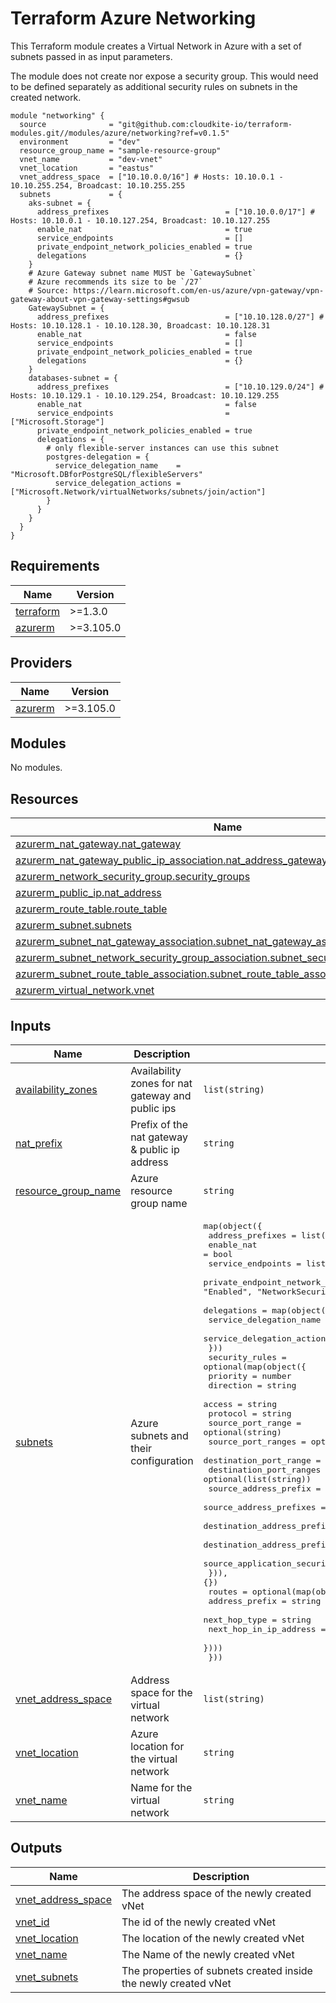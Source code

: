# Terraform Azure Networking

This Terraform module creates a Virtual Network in Azure with a set of subnets
passed in as input parameters.

The module does not create nor expose a security group. This would need to be
defined separately as additional security rules on subnets in the created
network.

<!-- markdownlint-disable MD013 MD033 -->

```shell
module "networking" {
  source              = "git@github.com:cloudkite-io/terraform-modules.git//modules/azure/networking?ref=v0.1.5"
  environment         = "dev"
  resource_group_name = "sample-resource-group"
  vnet_name           = "dev-vnet"
  vnet_location       = "eastus"
  vnet_address_space  = ["10.10.0.0/16"] # Hosts: 10.10.0.1 - 10.10.255.254, Broadcast: 10.10.255.255
  subnets             = {
    aks-subnet = {
      address_prefixes                          = ["10.10.0.0/17"] # Hosts: 10.10.0.1 - 10.10.127.254, Broadcast: 10.10.127.255
      enable_nat                                = true
      service_endpoints                         = []
      private_endpoint_network_policies_enabled = true
      delegations                               = {}
    }
    # Azure Gateway subnet name MUST be `GatewaySubnet`
    # Azure recommends its size to be `/27`
    # Source: https://learn.microsoft.com/en-us/azure/vpn-gateway/vpn-gateway-about-vpn-gateway-settings#gwsub
    GatewaySubnet = {
      address_prefixes                          = ["10.10.128.0/27"] # Hosts: 10.10.128.1 - 10.10.128.30, Broadcast: 10.10.128.31
      enable_nat                                = false
      service_endpoints                         = []
      private_endpoint_network_policies_enabled = true
      delegations                               = {}
    }
    databases-subnet = {
      address_prefixes                          = ["10.10.129.0/24"] # Hosts: 10.10.129.1 - 10.10.129.254, Broadcast: 10.10.129.255
      enable_nat                                = false
      service_endpoints                         = ["Microsoft.Storage"]
      private_endpoint_network_policies_enabled = true
      delegations = {
        # only flexible-server instances can use this subnet
        postgres-delegation = {
          service_delegation_name    = "Microsoft.DBforPostgreSQL/flexibleServers"
          service_delegation_actions = ["Microsoft.Network/virtualNetworks/subnets/join/action"]
        }
      }
    }
  }
}
```

<!-- BEGINNING OF PRE-COMMIT-TERRAFORM DOCS HOOK -->
## Requirements

| Name | Version |
|------|---------|
| <a name="requirement_terraform"></a> [terraform](#requirement\_terraform) | >=1.3.0 |
| <a name="requirement_azurerm"></a> [azurerm](#requirement\_azurerm) | >=3.105.0 |

## Providers

| Name | Version |
|------|---------|
| <a name="provider_azurerm"></a> [azurerm](#provider\_azurerm) | >=3.105.0 |

## Modules

No modules.

## Resources

| Name | Type |
|------|------|
| [azurerm_nat_gateway.nat_gateway](https://registry.terraform.io/providers/hashicorp/azurerm/latest/docs/resources/nat_gateway) | resource |
| [azurerm_nat_gateway_public_ip_association.nat_address_gateway_association](https://registry.terraform.io/providers/hashicorp/azurerm/latest/docs/resources/nat_gateway_public_ip_association) | resource |
| [azurerm_network_security_group.security_groups](https://registry.terraform.io/providers/hashicorp/azurerm/latest/docs/resources/network_security_group) | resource |
| [azurerm_public_ip.nat_address](https://registry.terraform.io/providers/hashicorp/azurerm/latest/docs/resources/public_ip) | resource |
| [azurerm_route_table.route_table](https://registry.terraform.io/providers/hashicorp/azurerm/latest/docs/resources/route_table) | resource |
| [azurerm_subnet.subnets](https://registry.terraform.io/providers/hashicorp/azurerm/latest/docs/resources/subnet) | resource |
| [azurerm_subnet_nat_gateway_association.subnet_nat_gateway_association](https://registry.terraform.io/providers/hashicorp/azurerm/latest/docs/resources/subnet_nat_gateway_association) | resource |
| [azurerm_subnet_network_security_group_association.subnet_security_groups_association](https://registry.terraform.io/providers/hashicorp/azurerm/latest/docs/resources/subnet_network_security_group_association) | resource |
| [azurerm_subnet_route_table_association.subnet_route_table_association](https://registry.terraform.io/providers/hashicorp/azurerm/latest/docs/resources/subnet_route_table_association) | resource |
| [azurerm_virtual_network.vnet](https://registry.terraform.io/providers/hashicorp/azurerm/latest/docs/resources/virtual_network) | resource |

## Inputs

| Name | Description | Type | Default | Required |
|------|-------------|------|---------|:--------:|
| <a name="input_availability_zones"></a> [availability\_zones](#input\_availability\_zones) | Availability zones for nat gateway and public ips | `list(string)` | n/a | yes |
| <a name="input_nat_prefix"></a> [nat\_prefix](#input\_nat\_prefix) | Prefix of the nat gateway & public ip address | `string` | n/a | yes |
| <a name="input_resource_group_name"></a> [resource\_group\_name](#input\_resource\_group\_name) | Azure resource group name | `string` | n/a | yes |
| <a name="input_subnets"></a> [subnets](#input\_subnets) | Azure subnets and their configuration | <pre>map(object({<br>    address_prefixes                  = list(string)<br>    enable_nat                        = bool<br>    service_endpoints                 = list(string)<br>    private_endpoint_network_policies = string # Allowed values: "Disabled", "Enabled", "NetworkSecurityGroupEnabled" and "RouteTableEnabled"<br>    delegations = map(object({<br>      service_delegation_name    = string<br>      service_delegation_actions = list(string)<br>    }))<br>    security_rules = optional(map(object({<br>      priority                              = number<br>      direction                             = string<br>      access                                = string<br>      protocol                              = string<br>      source_port_range                     = optional(string)<br>      source_port_ranges                    = optional(list(string))<br>      destination_port_range                = optional(string)<br>      destination_port_ranges               = optional(list(string))<br>      source_address_prefix                 = optional(string)<br>      source_address_prefixes               = optional(list(string))<br>      destination_address_prefix            = optional(string)<br>      destination_address_prefixes          = optional(list(string))<br>      source_application_security_group_ids = optional(list(string))<br>    })), {})<br>    routes = optional(map(object({<br>      address_prefix         = string<br>      next_hop_type          = string<br>      next_hop_in_ip_address = optional(string)<br>    })))<br>  }))</pre> | n/a | yes |
| <a name="input_vnet_address_space"></a> [vnet\_address\_space](#input\_vnet\_address\_space) | Address space for the virtual network | `list(string)` | n/a | yes |
| <a name="input_vnet_location"></a> [vnet\_location](#input\_vnet\_location) | Azure location for the virtual network | `string` | n/a | yes |
| <a name="input_vnet_name"></a> [vnet\_name](#input\_vnet\_name) | Name for the virtual network | `string` | n/a | yes |

## Outputs

| Name | Description |
|------|-------------|
| <a name="output_vnet_address_space"></a> [vnet\_address\_space](#output\_vnet\_address\_space) | The address space of the newly created vNet |
| <a name="output_vnet_id"></a> [vnet\_id](#output\_vnet\_id) | The id of the newly created vNet |
| <a name="output_vnet_location"></a> [vnet\_location](#output\_vnet\_location) | The location of the newly created vNet |
| <a name="output_vnet_name"></a> [vnet\_name](#output\_vnet\_name) | The Name of the newly created vNet |
| <a name="output_vnet_subnets"></a> [vnet\_subnets](#output\_vnet\_subnets) | The properties of subnets created inside the newly created vNet |
<!-- END OF PRE-COMMIT-TERRAFORM DOCS HOOK -->
